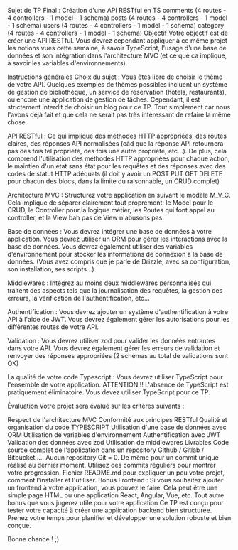 Sujet de TP Final : Création d'une API RESTful en TS
comments (4 routes - 4 controllers - 1 model - 1 schema)
posts (4 routes - 4 controllers - 1 model - 1 schema)
users (4 routes - 4 controllers - 1 model - 1 schema)
category (4 routes - 4 controllers - 1 model - 1 schema)
Objectif
Votre objectif est de créer une API RESTful. Vous devrez cependant appliquer à ce même projet les notions vues cette semaine, à savoir TypeScript, l'usage d'une base de données et son intégration dans l'architecture MVC (et ce que ca implique, à savoir les variables d'environnements).

Instructions générales
Choix du sujet : Vous êtes libre de choisir le thème de votre API. Quelques exemples de thèmes possibles incluent un système de gestion de bibliothèque, un service de réservation (hôtels, restaurants), ou encore une application de gestion de tâches. Cependant, il est strictement interdit de choisir un blog pour ce TP. Tout simplement car nous l'avons déjà fait et que cela ne serait pas très intéressant de refaire la même chose.

API RESTful : Ce qui implique des méthodes HTTP appropriées, des routes claires, des réponses API normalisées (càd que la réponse API retournera pas des fois tel propriété, des fois une autre propriété, etc...). De plus, cela comprend l'utilisation des méthodes HTTP appropriées pour chaque action, le maintien d'un état sans état pour les requêtes et des réponses avec des codes de statut HTTP adéquats (il doit y avoir un POST PUT GET DELETE pour chacun des blocs, dans la limite du raisonnable, un CRUD complet)

Architecture MVC : Structurez votre application en suivant le modèle M_V_C. Cela implique de séparer clairement tout proprement: le Model pour le CRUD, le Controller pour la logique métier, les Routes qui font appel au controller, et la View bah pas de View n'abusons pas.

Base de données : Vous devrez intégrer une base de données à votre application. Vous devrez utiliser un ORM pour gérer les interactions avec la base de données. Vous devrez également utiliser des variables d'environnement pour stocker les informations de connexion à la base de données. (Vous avez compris que je parle de Drizzle, avec sa configuration, son installation, ses scripts...)

Middlewares : Intégrez au moins deux middlewares personnalisés qui traitent des aspects tels que la journalisation des requêtes, la gestion des erreurs, la vérification de l'authentification, etc...

Authentification : Vous devrez ajouter un système d'authentification à votre API à l'aide de JWT. Vous devrez également gérer les autorisations pour les différentes routes de votre API.

Validation : Vous devrez utiliser zod pour valider les données entrantes dans votre API. Vous devrez également gérer les erreurs de validation et renvoyer des réponses appropriées (2 schémas au total de validations sont OK)

La qualité de votre code Typescript : Vous devrez utiliser TypeScript pour l'ensemble de votre application. ATTENTION !! L'absence de TypeScript est pratiquement éliminatoire. Vous devez utiliser TypeScript pour ce TP.

Évaluation
Votre projet sera évalué sur les critères suivants :

Respect de l'architecture MVC
Conformité aux principes RESTful
Qualité et organisation du code TYPESCRIPT
Utilisation d'une base de données avec ORM
Utilisation de variables d'environnement
Authentification avec JWT
Validation des données avec zod
Utilisation de middlewares
Livrables
Code source complet de l'application dans un repository Github / Gitlab / Bitbucket..... Aucun repository Git = 0. De même pour un commit unique réalisé au dernier moment. Utilisez des commits réguliers pour montrer votre progression.
Fichier README.md pour expliquer un peu votre projet, comment l'installer et l'utiliser.
Bonus
Frontend : Si vous souhaitez ajouter un frontend à votre application, vous pouvez le faire. Cela peut être une simple page HTML ou une application React, Angular, Vue, etc.
Tout autre bonus que vous jugerez utile pour votre application
Ce TP est conçu pour tester votre capacité à créer une application backend bien structurée. Prenez votre temps pour planifier et développer une solution robuste et bien conçue.

Bonne chance ! ;)
